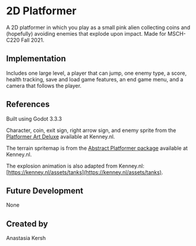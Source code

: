 # 2D Platformer
A 2D platformer in which you play as a small pink alien collecting coins and (hopefully) avoiding enemies that explode upon impact. Made for MSCH-C220 Fall 2021.

## Implementation
Includes one large level, a player that can jump, one enemy type, a score, health tracking, save and load game features, an end game menu, and a camera that follows the player.

## References
Built using Godot 3.3.3

Character, coin, exit sign, right arrow sign, and enemy sprite from the [Platformer Art Deluxe](https://kenney.nl/assets/platformer-art-deluxe) available at Kenney.nl.

The terrain spritemap is from the [Abstract Platformer package](https://kenney.nl/assets/abstract-platformer) available at Kenney.nl.

The explosion animation is also adapted from Kenney.nl: [https://kenney.nl/assets/tanks](https://kenney.nl/assets/tanks).

## Future Development
None

## Created by
Anastasia Kersh
